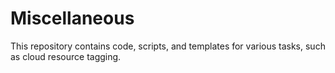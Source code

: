 # Miscellaneous
This repository contains code, scripts, and templates for various tasks, such as cloud resource tagging.
